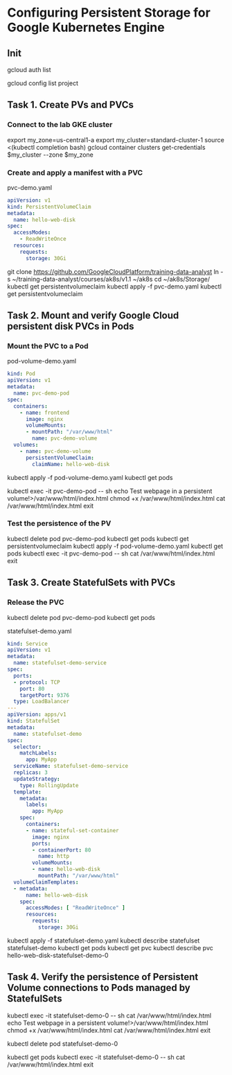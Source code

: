 # Configuring Persistent Storage for Google Kubernetes Engine 

## Init

gcloud auth list

gcloud config list project


## Task 1. Create PVs and PVCs

### Connect to the lab GKE cluster

export my_zone=us-central1-a
export my_cluster=standard-cluster-1
source <(kubectl completion bash)
gcloud container clusters get-credentials $my_cluster --zone $my_zone


### Create and apply a manifest with a PVC
pvc-demo.yaml
```yaml
apiVersion: v1
kind: PersistentVolumeClaim
metadata:
  name: hello-web-disk
spec:
  accessModes:
    - ReadWriteOnce
  resources:
    requests:
      storage: 30Gi

```

git clone https://github.com/GoogleCloudPlatform/training-data-analyst
ln -s ~/training-data-analyst/courses/ak8s/v1.1 ~/ak8s
cd ~/ak8s/Storage/
kubectl get persistentvolumeclaim
kubectl apply -f pvc-demo.yaml
kubectl get persistentvolumeclaim


## Task 2. Mount and verify Google Cloud persistent disk PVCs in Pods

### Mount the PVC to a Pod
pod-volume-demo.yaml
```yaml
kind: Pod
apiVersion: v1
metadata:
  name: pvc-demo-pod
spec:
  containers:
    - name: frontend
      image: nginx
      volumeMounts:
      - mountPath: "/var/www/html"
        name: pvc-demo-volume
  volumes:
    - name: pvc-demo-volume
      persistentVolumeClaim:
        claimName: hello-web-disk
```

kubectl apply -f pod-volume-demo.yaml
kubectl get pods

kubectl exec -it pvc-demo-pod -- sh
echo Test webpage in a persistent volume!>/var/www/html/index.html
chmod +x /var/www/html/index.html
cat /var/www/html/index.html
exit


### Test the persistence of the PV

kubectl delete pod pvc-demo-pod
kubectl get pods
kubectl get persistentvolumeclaim
kubectl apply -f pod-volume-demo.yaml
kubectl get pods
kubectl exec -it pvc-demo-pod -- sh
cat /var/www/html/index.html
exit


## Task 3. Create StatefulSets with PVCs

### Release the PVC

kubectl delete pod pvc-demo-pod
kubectl get pods

statefulset-demo.yaml
```yaml
kind: Service
apiVersion: v1
metadata:
  name: statefulset-demo-service
spec:
  ports:
  - protocol: TCP
    port: 80
    targetPort: 9376
  type: LoadBalancer
---
apiVersion: apps/v1
kind: StatefulSet
metadata:
  name: statefulset-demo
spec:
  selector:
    matchLabels:
      app: MyApp
  serviceName: statefulset-demo-service
  replicas: 3
  updateStrategy:
    type: RollingUpdate
  template:
    metadata:
      labels:
        app: MyApp
    spec:
      containers:
      - name: stateful-set-container
        image: nginx
        ports:
        - containerPort: 80
          name: http
        volumeMounts:
        - name: hello-web-disk
          mountPath: "/var/www/html"
  volumeClaimTemplates:
  - metadata:
      name: hello-web-disk
    spec:
      accessModes: [ "ReadWriteOnce" ]
      resources:
        requests:
          storage: 30Gi

```

kubectl apply -f statefulset-demo.yaml
kubectl describe statefulset statefulset-demo
kubectl get pods
kubectl get pvc
kubectl describe pvc hello-web-disk-statefulset-demo-0


## Task 4. Verify the persistence of Persistent Volume connections to Pods managed by StatefulSets

kubectl exec -it statefulset-demo-0 -- sh
cat /var/www/html/index.html
echo Test webpage in a persistent volume!>/var/www/html/index.html
chmod +x /var/www/html/index.html
cat /var/www/html/index.html
exit

kubectl delete pod statefulset-demo-0

kubectl get pods
kubectl exec -it statefulset-demo-0 -- sh
cat /var/www/html/index.html
exit